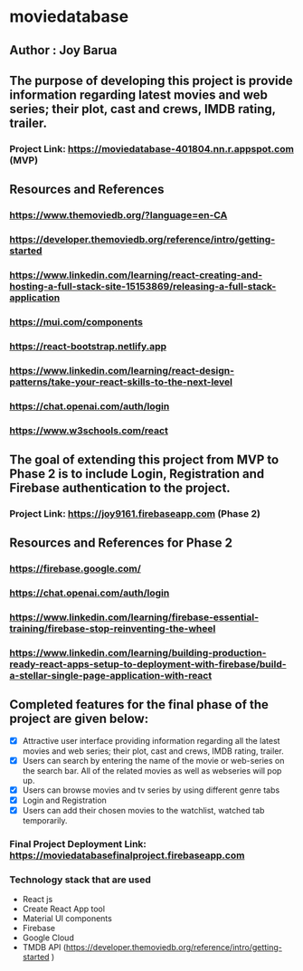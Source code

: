 # moviedatabase
## Author : Joy Barua
## The purpose of developing this project is provide information regarding latest movies and web series; their plot, cast and crews, IMDB rating, trailer.
### Project Link: https://moviedatabase-401804.nn.r.appspot.com  (MVP)
## Resources and References
### https://www.themoviedb.org/?language=en-CA
### https://developer.themoviedb.org/reference/intro/getting-started
### https://www.linkedin.com/learning/react-creating-and-hosting-a-full-stack-site-15153869/releasing-a-full-stack-application
### https://mui.com/components
### https://react-bootstrap.netlify.app
### https://www.linkedin.com/learning/react-design-patterns/take-your-react-skills-to-the-next-level
### https://chat.openai.com/auth/login
### https://www.w3schools.com/react
## The goal of extending this project from MVP to Phase 2 is to include Login, Registration and Firebase authentication to the project.
### Project Link: https://joy9161.firebaseapp.com     (Phase 2)
## Resources and References for Phase 2
### https://firebase.google.com/
### https://chat.openai.com/auth/login
### https://www.linkedin.com/learning/firebase-essential-training/firebase-stop-reinventing-the-wheel
### https://www.linkedin.com/learning/building-production-ready-react-apps-setup-to-deployment-with-firebase/build-a-stellar-single-page-application-with-react

## Completed features for the final phase of the project are given below:
- [x] Attractive user interface providing information regarding all the latest movies and web series; their plot, cast and crews, IMDB rating, trailer.
- [x] Users can search by entering the name of the movie or web-series on the search bar. All of the related movies as well as webseries will pop up.
- [x] Users can browse movies and tv series by using different genre tabs
- [x] Login and Registration
- [x] Users can add their chosen movies to the watchlist, watched tab temporarily.

### Final Project Deployment Link: https://moviedatabasefinalproject.firebaseapp.com

### Technology stack that are used
- React js
- Create React App tool
- Material UI components
- Firebase
- Google Cloud
- TMDB API (https://developer.themoviedb.org/reference/intro/getting-started
)





